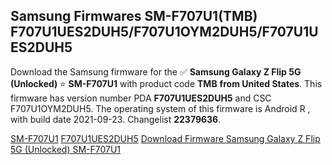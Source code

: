 <h2>Samsung Firmwares SM-F707U1(TMB) F707U1UES2DUH5/F707U1OYM2DUH5/F707U1UES2DUH5</h2>
Download the Samsung firmware for the ✅ <strong>Samsung Galaxy Z Flip 5G (Unlocked) </strong> ⭐ <strong>SM-F707U1</strong> with product code <strong>TMB</strong> <strong> from United States</strong>. This firmware has version number PDA <strong>F707U1UES2DUH5</strong> and CSC F707U1OYM2DUH5. The operating system of this firmware is Android R , with build date 2021-09-23. Changelist <strong>22379636</strong>.


[SM-F707U1](https://samfirm.shop/samsung/model/SM-F707U1)
[F707U1UES2DUH5](https://samfirm.shop/samsung/pda/F707U1UES2DUH5)
[Download Firmware Samsung Galaxy Z Flip 5G (Unlocked) SM-F707U1](https://samfirm.shop/samsung/firmware/458741)
